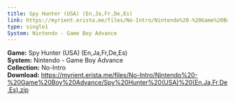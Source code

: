 ```yaml
---
title: Spy Hunter (USA) (En,Ja,Fr,De,Es)
link: https://myrient.erista.me/files/No-Intro/Nintendo%20-%20Game%20Boy%20Advance/Spy%20Hunter%20(USA)%20(En,Ja,Fr,De,Es).zip
type: single1
System: Nintendo - Game Boy Advance
---
```

<b>Game:</b> Spy Hunter (USA) (En,Ja,Fr,De,Es)<br>
<b>System:</b> Nintendo - Game Boy Advance<br>
<b>Collection:</b> No-Intro<br>
<b>Download:</b> https://myrient.erista.me/files/No-Intro/Nintendo%20-%20Game%20Boy%20Advance/Spy%20Hunter%20(USA)%20(En,Ja,Fr,De,Es).zip